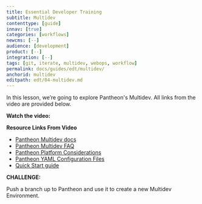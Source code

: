 ```yaml
---
title: Essential Developer Training
subtitle: Multidev
contenttype: [guide]
innav: [true]
categories: [workflows]
newcms: [--]
audience: [development]
product: [--]
integration: [--]
tags: [git, iterate, multidev, webops, workflow]
permalink: docs/guides/edt/multidev/
anchorid: multidev
editpath: edt/04-multidev.md
---
```


In this lesson, we’re going to explore Pantheon's Multidev.
All links from the video are provided below.

**Watch the video:**

<Youtube src="oaIS6LgzTKU" title="Essential Developer Training - Multidev" />

**Resource Links From Video**

 - [Pantheon Multidev docs](/guides/multidev)
 - [Pantheon Multidev FAQ](/guides/multidev/multidev-faq)
 - [Pantheon Platform Considerations](/guides/platform-considerations)
 - [Pantheon YAML Configuration Files](/pantheon-yml)
 - [Quick Start guide](/guides/quickstart)

**CHALLENGE:**

Push a branch up to Pantheon and use it to create a new Multidev Environment.
